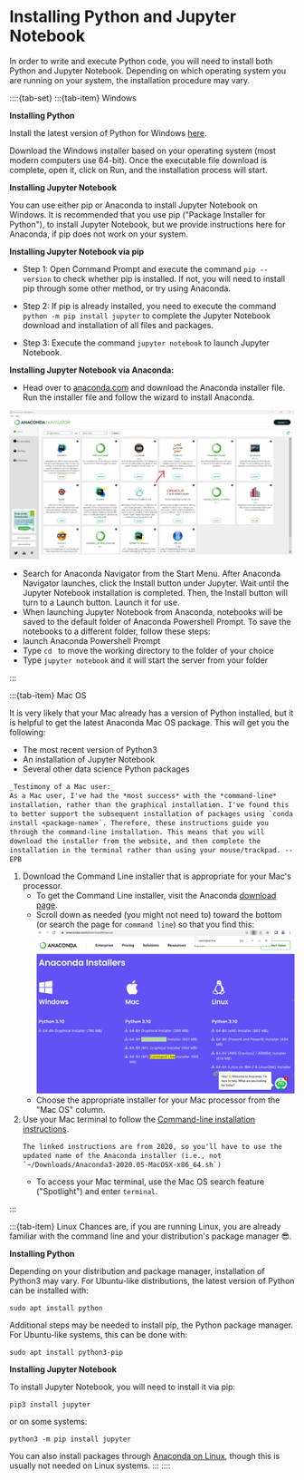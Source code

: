 # Installing Python and Jupyter Notebook

In order to write and execute Python code, you will need to install both Python and Jupyter Notebook. Depending on which operating system you are running on your system, the installation procedure may vary.

::::{tab-set}
:::{tab-item} Windows

**Installing Python**

Install the latest version of Python for Windows [here](https://www.python.org/downloads/windows/).

Download the Windows installer based on your operating system (most modern computers use 64-bit). Once the executable file download is complete, open it, click on Run, and the installation process will start.

**Installing Jupyter Notebook**

You can use either pip or Anaconda to install Jupyter Notebook on Windows. It is recommended that you use pip ("Package Installer for Python"), to install Jupyter Notebook, but we provide instructions here for Anaconda, if pip does not work on your system.

**Installing Jupyter Notebook via pip**

* Step 1: Open Command Prompt and execute the command  ```pip --version```  to check whether pip is installed. If not, you will need to install pip through some other method, or try using Anaconda.

* Step 2: If pip is already installed, you need to execute the command  ```python -m pip install jupyter``` to complete the Jupyter Notebook download and installation of all files and packages.

* Step 3: Execute the command  ```jupyter notebook```  to launch Jupyter Notebook.

**Installing Jupyter Notebook via Anaconda:**

* Head over to [anaconda.com](https://www.anaconda.com/download#windows) and download the Anaconda installer file. Run the installer file and follow the wizard to install Anaconda.

![](anacondapromptscreenshot.jpg)

* Search for Anaconda Navigator from the Start Menu. After Anaconda Navigator launches, click the Install button under Jupyter. Wait until the Jupyter Notebook installation is completed. Then, the Install button will turn to a Launch button. Launch it for use.
* When launching Jupyter Notebook from Anaconda, notebooks will be saved to the default folder of Anaconda Powershell Prompt. To save the notebooks to a different folder, follow these steps:
* launch Anaconda Powershell Prompt
* Type  ```cd ```  to move the working directory to the folder of your choice
* Type  ```jupyter notebook```  and it will start the server from your folder

:::

:::{tab-item} Mac OS

It is very likely that your Mac already has a version of Python installed, but it is helpful to get the latest Anaconda Mac OS package. This will get you the following:
* The most recent version of Python3
* An installation of Jupyter Notebook
* Several other data science Python packages

```{note}
_Testimony of a Mac user:_
As a Mac user, I've had the *most success* with the *command-line* installation, rather than the graphical installation. I've found this to better support the subsequent installation of packages using `conda install <package-name>`. Therefore, these instructions guide you through the command-line installation. This means that you will download the installer from the website, and then complete the installation in the terminal rather than using your mouse/trackpad. --EPB
```

1. Download the Command Line installer that is appropriate for your Mac's processor.
   * To get the Command Line installer, visit the Anaconda [download page](https://www.anaconda.com/download#downloads).
   * Scroll down as needed (you might not need to) toward the bottom (or search the page for `command line`) so that you find this:
   ![](MacOS_cmd_line_installers.png)
   * Choose the appropriate installer for your Mac processor from the "Mac OS" column.
2. Use your Mac terminal to follow the [Command-line installation instructions](https://docs.anaconda.com/free/anaconda/install/mac-os/#command-line-install).
   ```{note}
   The linked instructions are from 2020, so you'll have to use the updated name of the Anaconda installer (i.e., not `~/Downloads/Anaconda3-2020.05-MacOSX-x86_64.sh`)
   ```
   * To access your Mac terminal, use the Mac OS search feature ("Spotlight") and enter `terminal`.

:::

:::{tab-item} Linux
Chances are, if you are running Linux, you are already familiar with the command line and your distribution's package manager 😎.

**Installing Python**

Depending on your distribution and package manager, installation of Python3 may vary. For Ubuntu-like distributions, the latest version of Python can be installed with:

```
sudo apt install python
```

Additional steps may be needed to install pip, the Python package manager. For Ubuntu-like systems, this can be done with:

```
sudo apt install python3-pip
```

**Installing Jupyter Notebook**

To install Jupyter Notebook, you will need to install it via pip:

```
pip3 install jupyter
```

or on some systems:

```
python3 -m pip install jupyter
```

You can also install packages through [Anaconda on Linux](https://docs.anaconda.com/free/anaconda/install/linux/), though this is usually not needed on Linux systems.
:::
::::
